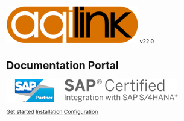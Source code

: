 <!-- _coverpage.md -->

<img src="_media/logo_aqilink.png" width="350"/> <span title="Latest Version">v22.0</span>

# Documentation Portal

<img src="_media/logo_sap_partner_1.png" alt="SAP Partner" width="150"/>
<a href="https://www.sap.com/dmc/exp/2013_09_adpd/enEN/#/partners?search=aqipro&id=p:5f07cf56-d575-42ea-923b-ccf00c46ed08" target="_blank" title="Open SAP Certified Solution Directory"><img src="_media/logo_sap_certified_1.png" alt="SAP certified integration" width="300"/></a>

<!-- Hyland Nuxeo | Amazon S3 -->

[Get started](#get-started)
[Installation](installation/)
[Configuration](configuration/)